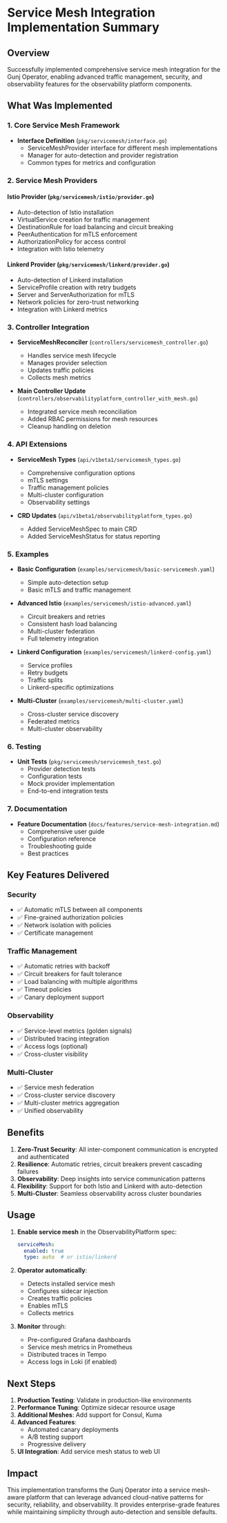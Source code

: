 # Service Mesh Integration Implementation Summary

## Overview
Successfully implemented comprehensive service mesh integration for the Gunj Operator, enabling advanced traffic management, security, and observability features for the observability platform components.

## What Was Implemented

### 1. Core Service Mesh Framework
- **Interface Definition** (`pkg/servicemesh/interface.go`)
  - ServiceMeshProvider interface for different mesh implementations
  - Manager for auto-detection and provider registration
  - Common types for metrics and configuration

### 2. Service Mesh Providers

#### Istio Provider (`pkg/servicemesh/istio/provider.go`)
- Auto-detection of Istio installation
- VirtualService creation for traffic management
- DestinationRule for load balancing and circuit breaking
- PeerAuthentication for mTLS enforcement
- AuthorizationPolicy for access control
- Integration with Istio telemetry

#### Linkerd Provider (`pkg/servicemesh/linkerd/provider.go`)
- Auto-detection of Linkerd installation
- ServiceProfile creation with retry budgets
- Server and ServerAuthorization for mTLS
- Network policies for zero-trust networking
- Integration with Linkerd metrics

### 3. Controller Integration
- **ServiceMeshReconciler** (`controllers/servicemesh_controller.go`)
  - Handles service mesh lifecycle
  - Manages provider selection
  - Updates traffic policies
  - Collects mesh metrics

- **Main Controller Update** (`controllers/observabilityplatform_controller_with_mesh.go`)
  - Integrated service mesh reconciliation
  - Added RBAC permissions for mesh resources
  - Cleanup handling on deletion

### 4. API Extensions
- **ServiceMesh Types** (`api/v1beta1/servicemesh_types.go`)
  - Comprehensive configuration options
  - mTLS settings
  - Traffic management policies
  - Multi-cluster configuration
  - Observability settings

- **CRD Updates** (`api/v1beta1/observabilityplatform_types.go`)
  - Added ServiceMeshSpec to main CRD
  - Added ServiceMeshStatus for status reporting

### 5. Examples
- **Basic Configuration** (`examples/servicemesh/basic-servicemesh.yaml`)
  - Simple auto-detection setup
  - Basic mTLS and traffic management

- **Advanced Istio** (`examples/servicemesh/istio-advanced.yaml`)
  - Circuit breakers and retries
  - Consistent hash load balancing
  - Multi-cluster federation
  - Full telemetry integration

- **Linkerd Configuration** (`examples/servicemesh/linkerd-config.yaml`)
  - Service profiles
  - Retry budgets
  - Traffic splits
  - Linkerd-specific optimizations

- **Multi-Cluster** (`examples/servicemesh/multi-cluster.yaml`)
  - Cross-cluster service discovery
  - Federated metrics
  - Multi-cluster observability

### 6. Testing
- **Unit Tests** (`pkg/servicemesh/servicemesh_test.go`)
  - Provider detection tests
  - Configuration tests
  - Mock provider implementation
  - End-to-end integration tests

### 7. Documentation
- **Feature Documentation** (`docs/features/service-mesh-integration.md`)
  - Comprehensive user guide
  - Configuration reference
  - Troubleshooting guide
  - Best practices

## Key Features Delivered

### Security
- ✅ Automatic mTLS between all components
- ✅ Fine-grained authorization policies
- ✅ Network isolation with policies
- ✅ Certificate management

### Traffic Management
- ✅ Automatic retries with backoff
- ✅ Circuit breakers for fault tolerance
- ✅ Load balancing with multiple algorithms
- ✅ Timeout policies
- ✅ Canary deployment support

### Observability
- ✅ Service-level metrics (golden signals)
- ✅ Distributed tracing integration
- ✅ Access logs (optional)
- ✅ Cross-cluster visibility

### Multi-Cluster
- ✅ Service mesh federation
- ✅ Cross-cluster service discovery
- ✅ Multi-cluster metrics aggregation
- ✅ Unified observability

## Benefits

1. **Zero-Trust Security**: All inter-component communication is encrypted and authenticated
2. **Resilience**: Automatic retries, circuit breakers prevent cascading failures
3. **Observability**: Deep insights into service communication patterns
4. **Flexibility**: Support for both Istio and Linkerd with auto-detection
5. **Multi-Cluster**: Seamless observability across cluster boundaries

## Usage

1. **Enable service mesh** in the ObservabilityPlatform spec:
   ```yaml
   serviceMesh:
     enabled: true
     type: auto  # or istio/linkerd
   ```

2. **Operator automatically**:
   - Detects installed service mesh
   - Configures sidecar injection
   - Creates traffic policies
   - Enables mTLS
   - Collects metrics

3. **Monitor** through:
   - Pre-configured Grafana dashboards
   - Service mesh metrics in Prometheus
   - Distributed traces in Tempo
   - Access logs in Loki (if enabled)

## Next Steps

1. **Production Testing**: Validate in production-like environments
2. **Performance Tuning**: Optimize sidecar resource usage
3. **Additional Meshes**: Add support for Consul, Kuma
4. **Advanced Features**: 
   - Automated canary deployments
   - A/B testing support
   - Progressive delivery
5. **UI Integration**: Add service mesh status to web UI

## Impact

This implementation transforms the Gunj Operator into a service mesh-aware platform that can leverage advanced cloud-native patterns for security, reliability, and observability. It provides enterprise-grade features while maintaining simplicity through auto-detection and sensible defaults.

